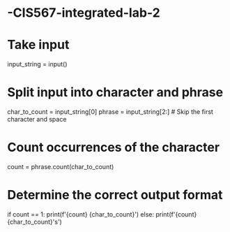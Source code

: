 # -CIS567-integrated-lab-2

# Take input
input_string = input()

# Split input into character and phrase
char_to_count = input_string[0]
phrase = input_string[2:]  # Skip the first character and space

# Count occurrences of the character
count = phrase.count(char_to_count)

# Determine the correct output format
if count == 1:
    print(f'{count} {char_to_count}')
else:
    print(f'{count} {char_to_count}\'s')
